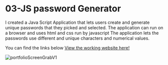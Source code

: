 # 03-JS password Generator
 I created a Java Script Application that lets users create and generate unique passwords that they picked and selected.
 The application can run on a browser and uses html and css run by javascript
 The application lets the passwords use different and unique characters and numerical values.
 
 You can find  the links below 
 [View the working website here!](https://k2yfam.github.io/03-JS-password-Generator/)
 
 ![portfolioScreenGrabV1](https://imgur.com/a/J90GhUc/)
